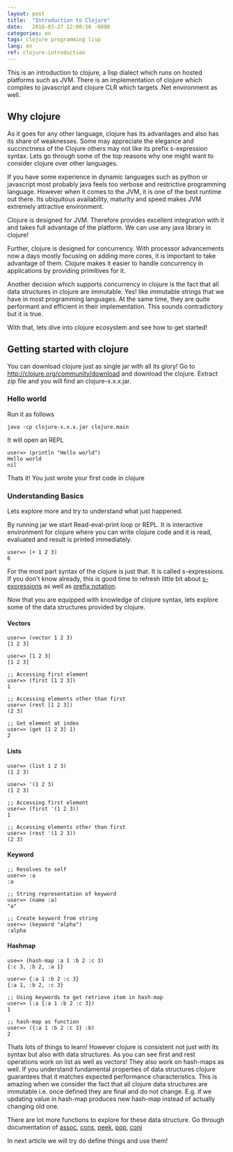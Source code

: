 ```yaml
---
layout: post
title:  "Introduction to Clojure"
date:   2016-03-27 22:00:56 -0800
categories: en
tags: clojure programming lisp
lang: en
ref: clojure-introduction
---
```

This is an introduction to clojure, a lisp dialect which runs on hosted platforms such as JVM. There is an implementation of clojure which compiles to javascript and clojure CLR which targets .Net environment as well. 

## Why clojure

 As it goes for any other language, clojure has its advantages and also has its share of weaknesses. Some may appreciate the elegance and succinctness of the Clojure others may not like its prefix s-expression syntax. Lets go through some of the top reasons why one might want to consider clojure over other languages.

If you have some experience in dynamic languages such as python or javascript most probably java feels too verbose and restrictive programming language. However when it comes to the JVM, it is one of the best runtime out there. Its ubiquitous availability, maturity and speed makes JVM extremely attractive environment.

Clojure is designed for JVM. Therefore provides excellent integration with it and takes full advantage of the platform. We can use any java library in clojure!

Further, clojure is designed for concurrency. With processor advancements now a days mostly focusing on adding more cores, it is important to take advantage of them. Clojure makes it easier to handle concurrency in applications by providing primitives for it.

Another decision which supports concurrency in clojure is the fact that all data structures in clojure are immutable. Yes! like immutable strings that we have in most programming languages. At the same time, they are quite performant and efficient in their implementation. This sounds contradictory but it is true.

With that, lets dive into clojure ecosystem and see how to get started!

## Getting started with clojure

You can download clojure just as single jar with all its glory! Go to http://clojure.org/community/download and download the clojure. Extract zip file and you will find an clojure-x.x.x.jar.

### Hello world

Run it as follows

    java -cp clojure-x.x.x.jar clojure.main

It will open an REPL

    user=> (println "Hello world")
    Hello world
    nil
    
Thats it! You just wrote your first code in clojure

### Understanding Basics

Lets explore more and try to understand what just happened.

By running jar we start Read-eval-print loop or REPL. It is interactive environment for clojure where you can write clojure code and it is read, evaluated and result is printed immediately.

    user=> (+ 1 2 3)
    6
    
For the most part syntax of the clojure is just that. It is called s-expressions. If you don't know already, this is good time to refresh little bit about [s-expressions](https://en.wikipedia.org/wiki/S-expression) as well as [prefix notation](https://en.wikipedia.org/wiki/Polish_notation).

Now that you are equipped with knowledge of clojure syntax, lets explore some of the data structures provided by clojure.

#### Vectors

    user=> (vector 1 2 3)
    [1 2 3]
    
    user=> [1 2 3]
    [1 2 3]
    
    ;; Accessing first element
    user=> (first [1 2 3])
    1
    
    ;; Accessing elements other than first
    user=> (rest [1 2 3])
    (2 3)
    
    ;; Get element at index
    user=> (get [1 2 3] 1)
    2

    
#### Lists

    user=> (list 1 2 3)
    (1 2 3)
    
    user=> '(1 2 3)
    (1 2 3)
    
    ;; Accessing first element
    user=> (first '(1 2 3))
    1
    
    ;; Accessing elements other than first
    user=> (rest '(1 2 3))
    (2 3)
    
#### Keyword

    ;; Resolves to self
    user=> :a
    :a
    
    ;; String representation of keyword
    user=> (name :a)
    "a"
    
    ;; Create keyword from string
    user=> (keyword "alpha")
    :alpha
    
#### Hashmap

    use=> (hash-map :a 1 :b 2 :c 3)
    {:c 3, :b 2, :a 1}
    
    user=> {:a 1 :b 2 :c 3}
    {:a 1, :b 2, :c 3}
    
    ;; Using keywords to get retrieve item in hash-map
    user=> (:a {:a 1 :b 2 :c 3})
    1
    
    ;; hash-map as function
    user=> ({:a 1 :b 2 :c 3} :b)
    2


Thats lots of things to learn! However clojure is consistent not just with its syntax but also with data structures. As you can see first and rest operations work on list as well as vectors! They also work on hash-maps as well. If you understand fundamental properties of data structures clojure guarantees that it matches expected performance characteristics. This is amazing when we consider the fact that all clojure data structures are immutable i.e. once defined they are final and do not change. E.g. if we updating value in hash-map produces new hash-map instead of actually changing old one.

There are lot more functions to explore for these data structure. Go through documentation of [assoc](https://clojuredocs.org/clojure.core/assoc), [cons](https://clojuredocs.org/clojure.core/cons), [peek](https://clojuredocs.org/clojure.core/peek), [pop](https://clojuredocs.org/clojure.core/pop),
[conj](https://clojuredocs.org/clojure.core/conj)

In next article we will try do define things and use them!
